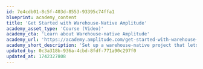 ```yaml
---
id: 7e4cdb01-8c5f-403d-8553-93395c74ffa1
blueprint: academy_content
title: 'Get Started with Warehouse-Native Amplitude'
academy_asset_type: 'Course (Video)'
academy_cta: 'Learn about Warehouse-native Amplitude'
academy_url: 'https://academy.amplitude.com/get-started-with-warehouse-native-amplitude'
academy_short_description: 'Set up a warehouse-native project that lets you directly query your data warehouse, empower users with self-serve analytics, and streamline data management.'
updated_by: 0c3a318b-936a-4cbd-8fdf-771a90c297f0
updated_at: 1742327808
---
```

